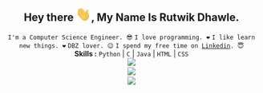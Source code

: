 <div align="center">
        <h2>Hey there <img src="https://github.com/rushiranpise/rushiranpise/blob/master/gifs/Hi.gif" width="30px">, My Name Is Rutwik Dhawle.</h2>
       <div align="center" width="50">
       <code>I'm a Computer Science Engineer. 😎</code>
        <code>I love programming. ❤</code>
        <code>I like learn new things. ❤</code>
        <code>DBZ lover. 😉</code>
       <code>I spend my free time on <a href="https://t.me/rutwikdhawle">Linkedin</a>. 😇</code>
        <br><b>Skills :</b> <code>Python</code> | <code>C</code> | <code>Java</code> | <code>HTML</code> | <code>CSS</code>
        <br><img src="https://github-readme-stats.vercel.app/api?username=rutwikdhawle&include_all_commits=true&show_icons=true">
        <br><img src="https://github-readme-stats.vercel.app/api/top-langs/?username=rutwikdhawle&layout=compact">
        <br><img src="https://gpvc.arturio.dev/rutwikdhawle">
        </div>
</div>
